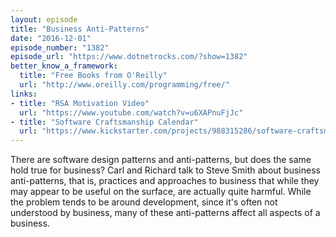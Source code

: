 ```yaml
---
layout: episode
title: "Business Anti-Patterns"
date: "2016-12-01"
episode_number: "1382"
episode_url: "https://www.dotnetrocks.com/?show=1382"
better_know_a_framework:
  title: "Free Books from O'Reilly"
  url: "http://www.oreilly.com/programming/free/"
links:
- title: "RSA Motivation Video"
  url: "https://www.youtube.com/watch?v=u6XAPnuFjJc"
- title: "Software Craftsmanship Calendar"
  url: "https://www.kickstarter.com/projects/988315286/software-craftsmanship-2017-calendar"
---
```


There are software design patterns and anti-patterns, but does the same hold true for business? Carl and Richard talk to Steve Smith about business anti-patterns, that is, practices and approaches to business that while they may appear to be useful on the surface, are actually quite harmful. While the problem tends to be around development, since it's often not understood by business, many of these anti-patterns affect all aspects of a business.
